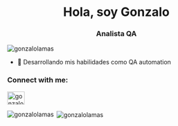 <h1 align="center">Hola, soy Gonzalo</h1>
<h3 align="center">Analista QA</h3>

<p align="left"> <img src="https://komarev.com/ghpvc/?username=gonzalolamas&label=Profile%20views&color=0e75b6&style=flat" alt="gonzalolamas" /> </p>

- 🌱 Desarrollando mis habilidades como QA automation

<h3 align="left">Connect with me:</h3>
<p align="left">
<a href="https://linkedin.com/in/gonzalo-lamas" target="blank"><img align="center" src="https://raw.githubusercontent.com/rahuldkjain/github-profile-readme-generator/master/src/images/icons/Social/linked-in-alt.svg" alt="gonzalo-lamas" height="30" width="40" /></a>
</p>

<p><img align="left" src="https://github-readme-stats.vercel.app/api/top-langs?username=gonzalolamas&show_icons=true&theme=tokyonight&locale=en&layout=compact" alt="gonzalolamas" /></p>

<p>&nbsp;<img align="center" src="https://github-readme-stats.vercel.app/api?username=gonzalolamas&show_icons=true&theme=tokyonight&locale=en" alt="gonzalolamas" /></p>
